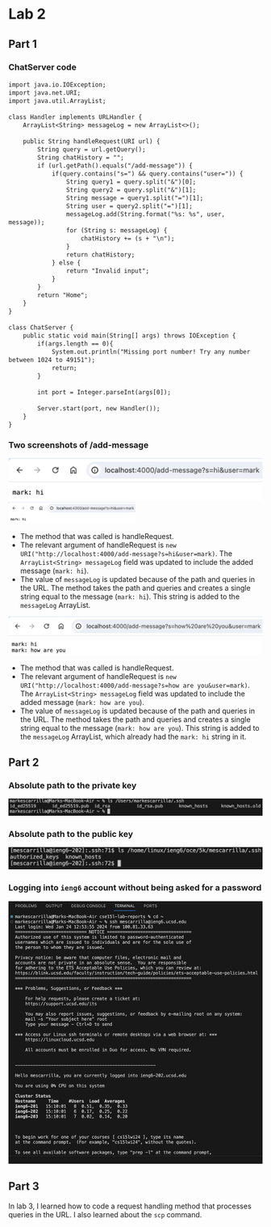 # Lab 2

## Part 1

### ChatServer code
	import java.io.IOException;
	import java.net.URI;
	import java.util.ArrayList;

	class Handler implements URLHandler {
		ArrayList<String> messageLog = new ArrayList<>();

		public String handleRequest(URI url) {
			String query = url.getQuery();
			String chatHistory = "";
			if (url.getPath().equals("/add-message")) {
				if(query.contains("s=") && query.contains("user=")) {
					String query1 = query.split("&")[0];
					String query2 = query.split("&")[1];
					String message = query1.split("=")[1];
					String user = query2.split("=")[1];
					messageLog.add(String.format("%s: %s", user, message));
					for (String s: messageLog) {
						chatHistory += (s + "\n");
					}
					return chatHistory;
				} else {
					return "Invalid input";
				}
			}
			return "Home";
		}
	}

	class ChatServer {
		public static void main(String[] args) throws IOException {
			if(args.length == 0){
				System.out.println("Missing port number! Try any number between 1024 to 49151");
				return;
			}

			int port = Integer.parseInt(args[0]);

			Server.start(port, new Handler());
		}
	}

### Two screenshots of /add-message
![image](screenshot1.png)
<img src="https://raw.githubusercontent.com/yscmark/cse15l-lab-reports/main/lab2/screenshot1.png" width=50% height=50%>

* The method that was called is handleRequest.
* The relevant argument of handleRequest is `new URI("http://localhost:4000/add-message?s=hi&user=mark)`. The `ArrayList<String> messageLog` field was updated to include the added message (`mark: hi`).
* The value of `messageLog` is updated because of the path and queries in the URL. The method takes the path and queries and creates a single string equal to the message (`mark: hi`). This string is added to the `messageLog` ArrayList.

![image](screenshot2.png)

* The method that was called is handleRequest.
* The relevant argument of handleRequest is `new URI("http://localhost:4000/add-message?s=how are you&user=mark)`. The `ArrayList<String> messageLog` field was updated to include the added message (`mark: how are you`).
* The value of `messageLog` is updated because of the path and queries in the URL. The method takes the path and queries and creates a single string equal to the message (`mark: how are you`). This string is added to the `messageLog` ArrayList, which already had the `mark: hi` string in it.

## Part 2

### Absolute path to the private key
![image](screenshot5.png)

### Absolute path to the public key
![image](screenshot4.png)

### Logging into `ieng6` account without being asked for a password
![image](screenshot3.png)

## Part 3
In lab 3, I learned how to code a request handling method that processes queries in the URL. I also learned about the `scp` command.